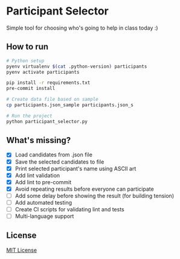 # Participant Selector

Simple tool for choosing who's going to help in class today :)

## How to run

```bash
# Python setup
pyenv virtualenv $(cat .python-version) participants
pyenv activate participants

pip install -r requirements.txt
pre-commit install

# Create data file based on sample
cp participants.json_sample participants.json_s

# Run the project
python participant_selector.py

```

## What's missing?

- [x] Load candidates from .json file
- [x] Save the selected candidates to file
- [x] Print selected participant's name using ASCII art
- [x] Add lint validation
- [x] Add lint to pre-commit
- [x] Avoid repeating results before everyone can participate
- [ ] Add some delay before showing the result (for building tension)
- [ ] Add automated testing
- [ ] Create CI scripts for validating lint and tests
- [ ] Multi-language support

## License

[MIT License](LICENSE)
